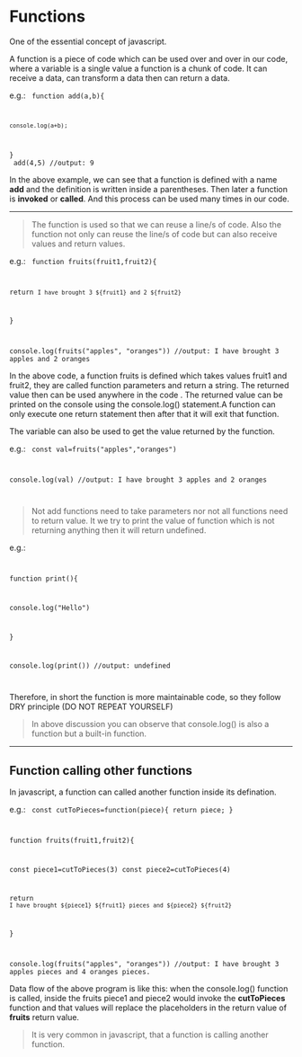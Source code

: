 # Functions

One of the essential concept of javascript.

A function is a piece of code which can be used over and over in our code, where a variable is a single value a function is a chunk of code. It can receive a data, can transform a data then can return a data.

e.g.: <code>
function add(a,b){

    console.log(a+b);

}
</br>
add(4,5) //output: 9
</code>

In the above example, we can see that a function is defined with a name **add** and the definition is written inside a parentheses. Then later a function is **invoked** or **called**. And this process can be used many times in our code.

---

> The function is used so that we can reuse a line/s of code. Also the function not only can reuse the line/s of code but can also receive values and return values.

e.g.: <code>
function fruits(fruit1,fruit2){

return `I have brought 3 ${fruit1} and 2 ${fruit2}`

}

console.log(fruits("apples", "oranges")) //output: I have brought 3 apples and 2 oranges
</code>

In the above code, a function fruits is defined which takes values fruit1 and fruit2, they are called function parameters and return a string. The returned value then can be used anywhere in the code . The returned value can be printed on the console using the console.log() statement.A function can only execute one return statement then after that it will exit that function.

The variable can also be used to get the value returned by the function.

e.g.: <code>
const val=fruits("apples","oranges")

console.log(val) //output: I have brought 3 apples and 2 oranges

</code>

> Not add functions need to take parameters nor not all functions need to return value. It we try to print the value of function which is not returning anything then it will return undefined.

e.g.: <code>

function print(){

console.log("Hello")

}

console.log(print()) //output: undefined

</code>

Therefore, in short the function is more maintainable code, so they follow DRY principle (DO NOT REPEAT YOURSELF)

> In above discussion you can observe that console.log() is also a function but a built-in function.

---

## Function calling other functions

In javascript, a function can called another function inside its defination.

e.g.: <code>
const cutToPieces=function(piece){
return piece;
}

function fruits(fruit1,fruit2){

const piece1=cutToPieces(3)
const piece2=cutToPieces(4)

return `I have brought ${piece1} ${fruit1} pieces and ${piece2} ${fruit2}`

}

console.log(fruits("apples", "oranges")) //output: I have brought 3 apples pieces and 4 oranges pieces.
</code>

Data flow of the above program is like this: when the console.log() function is called, inside the fruits piece1 and piece2 would invoke the **cutToPieces** function and that values will replace the placeholders in the return value of **fruits** return value.

> It is very common in javascript, that a function is calling another function.
